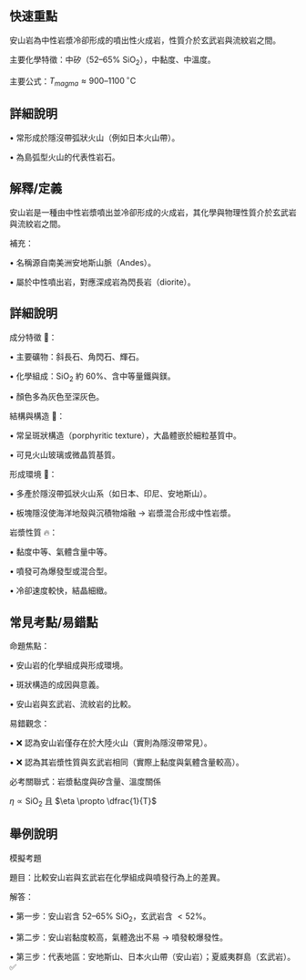 ## 快速重點

安山岩為中性岩漿冷卻形成的噴出性火成岩，性質介於玄武岩與流紋岩之間。

主要化學特徵：中矽（$52$–$65\%$ $\mathrm{SiO_2}$），中黏度、中溫度。

主要公式：$T_{magma} \approx 900$–$1100\,^{\circ}\mathrm{C}$

## 詳細說明

• 常形成於隱沒帶弧狀火山（例如日本火山帶）。

• 為島弧型火山的代表性岩石。


## 解釋/定義

安山岩是一種由中性岩漿噴出並冷卻形成的火成岩，其化學與物理性質介於玄武岩與流紋岩之間。

補充：

• 名稱源自南美洲安地斯山脈（Andes）。

• 屬於中性噴出岩，對應深成岩為閃長岩（diorite）。


## 詳細說明

成分特徵 🧪：

• 主要礦物：斜長石、角閃石、輝石。

• 化學組成：$\mathrm{SiO_2}$ 約 $60\%$、含中等量鐵與鎂。

• 顏色多為灰色至深灰色。

結構與構造 🧱：

• 常呈斑狀構造（porphyritic texture），大晶體嵌於細粒基質中。

• 可見火山玻璃或微晶質基質。

形成環境 🌋：

• 多產於隱沒帶弧狀火山系（如日本、印尼、安地斯山）。

• 板塊隱沒使海洋地殼與沉積物熔融 → 岩漿混合形成中性岩漿。

岩漿性質 🔥：

• 黏度中等、氣體含量中等。

• 噴發可為爆發型或混合型。

• 冷卻速度較快，結晶細緻。


## 常見考點/易錯點

命題焦點：

• 安山岩的化學組成與形成環境。

• 斑狀構造的成因與意義。

• 安山岩與玄武岩、流紋岩的比較。

易錯觀念：

• ❌ 認為安山岩僅存在於大陸火山（實則為隱沒帶常見）。

• ❌ 認為其岩漿性質與玄武岩相同（實際上黏度與氣體含量較高）。

必考關聯式：岩漿黏度與矽含量、溫度關係

$\eta \propto \text{SiO}_2$ 且 $\eta \propto \dfrac{1}{T}$


## 舉例說明

模擬考題

題目：比較安山岩與玄武岩在化學組成與噴發行為上的差異。

解答：

• 第一步：安山岩含 $52$–$65\%$ $\mathrm{SiO_2}$，玄武岩含 $<52\%$。

• 第二步：安山岩黏度較高，氣體逸出不易 → 噴發較爆發性。

• 第三步：代表地區：安地斯山、日本火山帶（安山岩）；夏威夷群島（玄武岩）。 ✅
